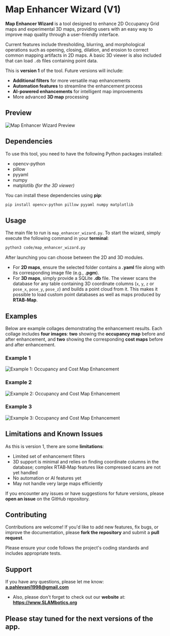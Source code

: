 # Map Enhancer Wizard (V1)

**Map Enhancer Wizard** is a tool designed to enhance 2D Occupancy Grid maps and experimental 3D maps, providing users with an easy way to improve map quality through a user-friendly interface.

Current features include thresholding, blurring, and morphological operations such as opening, closing, dilation, and erosion to correct common mapping artifacts in 2D maps. A basic 3D viewer is also included that can load `.db` files containing point data.

This is **version 1** of the tool. Future versions will include:

- **Additional filters** for more versatile map enhancements
- **Automation features** to streamline the enhancement process
- **AI-powered enhancements** for intelligent map improvements
- More advanced **3D map** processing
 
## Preview

![Map Enhancer Wizard Preview](https://github.com/user-attachments/assets/4dbd4538-ddf7-4dc9-af1a-184c2ab03395)

## Dependencies

To use this tool, you need to have the following Python packages installed:

- opencv-python
- pillow
- pyyaml
- numpy
- matplotlib *(for the 3D viewer)*

You can install these dependencies using **pip**:

```bash
pip install opencv-python pillow pyyaml numpy matplotlib
```

## Usage

The main file to run is `map_enhancer_wizard.py`. To start the wizard, simply execute the following command in your **terminal**:

```bash
python3 code/map_enhancer_wizard.py
```

After launching you can choose between the 2D and 3D modules.

* For **2D maps**, ensure the selected folder contains a **.yaml** file along with its corresponding image file (e.g., **.pgm**).
* For **3D maps**, simply provide a SQLite **.db** file. The viewer scans the
  database for any table containing 3D coordinate columns (`x`, `y`, `z` or
  `pose_x`, `pose_y`, `pose_z`) and builds a point cloud from it. This makes it
  possible to load custom point databases as well as maps produced by
  **RTAB‑Map**.

## Examples

Below are example collages demonstrating the enhancement results. Each collage includes **four images**: **two** showing the **occupancy map** before and after enhancement, and **two** showing the corresponding **cost maps** before and after enhancement.

### Example 1
![Example 1: Occupancy and Cost Map Enhancement](https://github.com/user-attachments/assets/4149fe0b-3bf4-4f04-b520-a2f0fa883235)

### Example 2
![Example 2: Occupancy and Cost Map Enhancement](https://github.com/user-attachments/assets/0fe744f3-6ae5-4f06-a868-0dde060fb924)

### Example 3
![Example 3: Occupancy and Cost Map Enhancement](https://github.com/user-attachments/assets/608c0558-aa63-478e-a97b-4ef6fc729e13)

## Limitations and Known Issues

As this is version 1, there are some **limitations**:

- Limited set of enhancement filters
- 3D support is minimal and relies on finding coordinate columns in the
  database; complex RTAB‑Map features like compressed scans are not yet
  handled
- No automation or AI features yet
- May not handle very large maps efficiently

If you encounter any issues or have suggestions for future versions, please **open an issue** on the GitHub repository.

## Contributing

Contributions are welcome! If you'd like to add new features, fix bugs, or improve the documentation, please **fork the repository** and submit a **pull request**.

Please ensure your code follows the project's coding standards and includes appropriate tests.

## Support

If you have any questions, please let me know: **a.pahlevani1998@gmail.com**

+ Also, please don't forget to check out our **website** at: **https://www.SLAMbotics.org**

## Please stay tuned for the next versions of the app.
